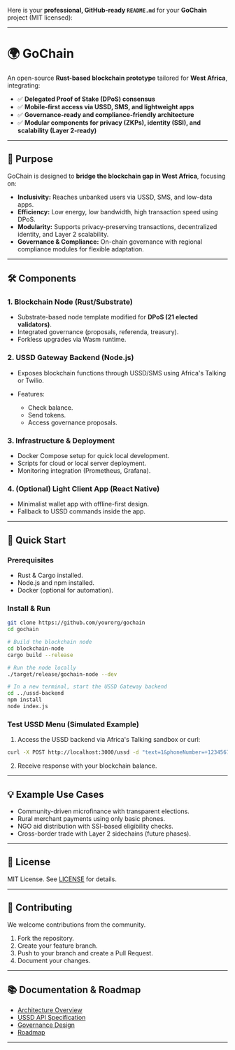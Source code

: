 Here is your **professional, GitHub-ready `README.md`** for your **GoChain** project (MIT licensed):

---

# 🌍 GoChain

An open-source **Rust-based blockchain prototype** tailored for **West Africa**, integrating:

* ✅ **Delegated Proof of Stake (DPoS) consensus**
* ✅ **Mobile-first access via USSD, SMS, and lightweight apps**
* ✅ **Governance-ready and compliance-friendly architecture**
* ✅ **Modular components for privacy (ZKPs), identity (SSI), and scalability (Layer 2-ready)**

---

## 🎯 Purpose

GoChain is designed to **bridge the blockchain gap in West Africa**, focusing on:

* **Inclusivity:** Reaches unbanked users via USSD, SMS, and low-data apps.
* **Efficiency:** Low energy, low bandwidth, high transaction speed using DPoS.
* **Modularity:** Supports privacy-preserving transactions, decentralized identity, and Layer 2 scalability.
* **Governance & Compliance:** On-chain governance with regional compliance modules for flexible adaptation.

---

## 🛠 Components

### 1. Blockchain Node (Rust/Substrate)

* Substrate-based node template modified for **DPoS (21 elected validators)**.
* Integrated governance (proposals, referenda, treasury).
* Forkless upgrades via Wasm runtime.

### 2. USSD Gateway Backend (Node.js)

* Exposes blockchain functions through USSD/SMS using Africa's Talking or Twilio.
* Features:

  * Check balance.
  * Send tokens.
  * Access governance proposals.

### 3. Infrastructure & Deployment

* Docker Compose setup for quick local development.
* Scripts for cloud or local server deployment.
* Monitoring integration (Prometheus, Grafana).

### 4. (Optional) Light Client App (React Native)

* Minimalist wallet app with offline-first design.
* Fallback to USSD commands inside the app.

---

## 🚀 Quick Start

### Prerequisites

* Rust & Cargo installed.
* Node.js and npm installed.
* Docker (optional for automation).

### Install & Run

```bash
git clone https://github.com/yourorg/gochain
cd gochain

# Build the blockchain node
cd blockchain-node
cargo build --release

# Run the node locally
./target/release/gochain-node --dev

# In a new terminal, start the USSD Gateway backend
cd ../ussd-backend
npm install
node index.js
```

### Test USSD Menu (Simulated Example)

1. Access the USSD backend via Africa's Talking sandbox or curl:

```bash
curl -X POST http://localhost:3000/ussd -d "text=1&phoneNumber=+1234567890"
```

2. Receive response with your blockchain balance.

---

## 💡 Example Use Cases

* Community-driven microfinance with transparent elections.
* Rural merchant payments using only basic phones.
* NGO aid distribution with SSI-based eligibility checks.
* Cross-border trade with Layer 2 sidechains (future phases).

---

## 📜 License

MIT License.
See [LICENSE](LICENSE) for details.

---

## 🤝 Contributing

We welcome contributions from the community.

1. Fork the repository.
2. Create your feature branch.
3. Push to your branch and create a Pull Request.
4. Document your changes.

---

## 📚 Documentation & Roadmap

* [Architecture Overview](docs/architecture.md)
* [USSD API Specification](docs/ussd-api.md)
* [Governance Design](docs/governance.md)
* [Roadmap](docs/roadmap.md)

---
